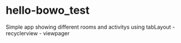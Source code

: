 # hello-bowo_test

Simple app showing different rooms and activitys using tabLayout - recyclerview - viewpager
